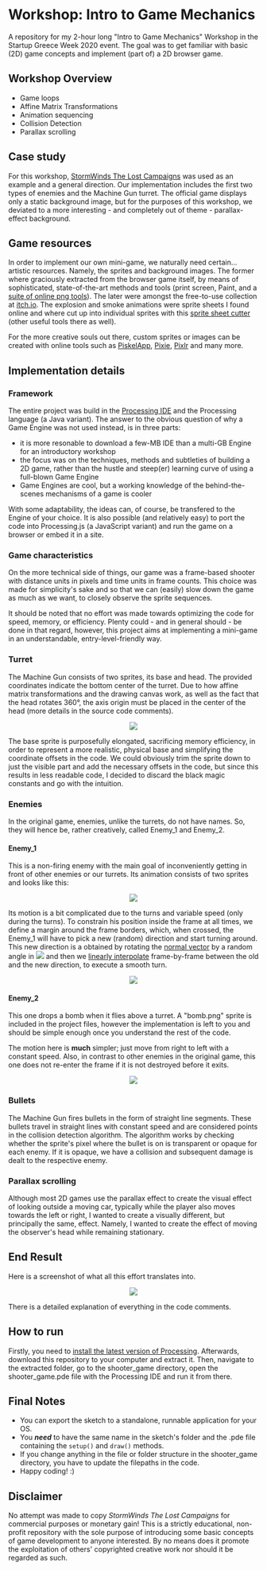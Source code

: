 # Workshop: Intro to Game Mechanics
A repository for my 2-hour long "Intro to Game Mechanics" Workshop in the Startup Greece Week 2020 event. The goal was to get familiar with basic (2D) game concepts and implement (part of) a 2D browser game.

## Workshop Overview
* Game loops
* Affine Matrix Transformations
* Animation sequencing
* Collision Detection
* Parallax scrolling


## Case study
For this workshop, [StormWinds The Lost Campaigns](https://armorgames.com/play/3099/stormwinds-the-lost-campaigns) was used as an example and a general direction. Our implementation includes the first two types of enemies and the Machine Gun turret.
The official game displays only a static background image, but for the purposes of this workshop, we deviated to a more interesting - and completely out of theme - parallax-effect background.


## Game resources
In order to implement our own mini-game, we naturally need certain... artistic resources. Namely, the sprites and background images. The former where graciously extracted from the browser game itself, by means of sophisticated, state-of-the-art methods and tools (print screen, Paint, and a [suite of online png tools](https://onlinepngtools.com/)). The later were amongst the free-to-use collection at [itch.io](itch.io). The explosion and smoke animations were sprite sheets I found online and where cut up into individual sprites with this [sprite sheet cutter](https://ezgif.com/sprite-cutter) (other useful tools there as well). 

For the more creative souls out there, custom sprites or images can be created with online tools such as [PiskelApp](https://www.piskelapp.com/), [Pixie](https://pixieengine.com/), [Pixlr](https://pixlr.com/) and many more.


## Implementation details
### Framework
The entire project was build in the [Processing IDE](https://processing.org/) and the Processing language (a Java variant). The answer to the obvious question of why a Game Engine was not used instead, is in three parts: 
* it is more resonable to download a few-MB IDE than a multi-GB Engine for an introductory workshop
* the focus was on the techniques, methods and subtleties of building a 2D game, rather than the hustle and steep(er) learning curve of using a full-blown Game Engine
* Game Engines are cool, but a working knowledge of the behind-the-scenes mechanisms of a game is cooler

With some adaptability, the ideas can, of course, be transfered to the Engine of your choice. It is also possible (and relatively easy) to port the code into Processing.js (a JavaScript variant) and run the game on a browser or embed it in a site.


### Game characteristics
On the more technical side of things, our game was a frame-based shooter with distance units in pixels and time units in frame counts. This choice was made for simplicity's sake and so that we can (easily) slow down the game as much as we want, to closely observe the sprite sequences.

It should be noted that no effort was made towards optimizing the code for speed, memory, or efficiency. Plenty could - and in general should - be done in that regard, however, this project aims at implementing a mini-game in an understandable, entry-level-friendly way. 


### Turret
The Machine Gun consists of two sprites, its base and head. The provided coordinates indicate the bottom center of the turret. Due to how affine matrix transformations and the drawing canvas work, as well as the fact that the head rotates 360°, the axis origin must be placed in the center of the head (more details in the source code comments). 

<p align="center">
  <img src="/images/Machine_Gun_Construction.png">
</p>

The base sprite is purposefully elongated, sacrificing memory efficiency, in order to represent a more realistic, physical base and simplifying the coordinate offsets in the code. We could obviously trim the sprite down to just the visible part and add the necessary offsets in the code, but since this results in less readable code,  I decided to discard the black magic constants and go with the intuition.


### Enemies
In the original game, enemies, unlike the turrets, do not have names. So, they will hence be, rather creatively, called Enemy_1 and Enemy_2.

#### Enemy_1
This is a non-firing enemy with the main goal of inconveniently getting in front of other enemies or our turrets. Its animation consists of two sprites and looks like this:

<p align="center">
  <img src="/images/Enemy_1_Animation.gif">
</p>

Its motion is a bit complicated due to the turns and variable speed (only during the turns). To constrain his position inside the frame at all times, we define a margin around the frame borders, which, when crossed, the Enemy_1 will have to pick a new (random) direction and start turning around. This new direction is a obtained by rotating the [normal vector](https://en.wikipedia.org/wiki/Normal_(geometry)) by a random angle in <img src="https://render.githubusercontent.com/render/math?math=[-\frac{\pi}{2}, \frac{\pi}{2}]"> and then we [linearly interpolate](https://en.wikipedia.org/wiki/Linear_interpolation) frame-by-frame between the old and the new direction, to execute a smooth turn. 

<p align="center">
  <img src="/images/Enemy_1_Motion_margin.png">
</p>

#### Enemy_2
This one drops a bomb when it flies above a turret. A "bomb.png" sprite is included in the project files, however the implementation is left to you and should be simple enough once you understand the rest of the code. 

The motion here is **much** simpler; just move from right to left with a constant speed. Also, in contrast to other enemies in the original game, this one does not re-enter the frame if it is not destroyed before it exits.

<p align="center">
  <img src="/images/Enemy_2_Animation.gif">
</p>


### Bullets
The Machine Gun fires bullets in the form of straight line segments. These bullets travel in straight lines with constant speed and are considered points in the collision detection algorithm. The algorithm works by checking whether the sprite's pixel where the bullet is on is transparent or opaque for each enemy. If it is opaque, we have a collision and subsequent damage is dealt to the respective enemy.


### Parallax scrolling
Although most 2D games use the parallax effect to create the visual effect of looking outside a moving car, typically while the player also moves towards the left or right, I wanted to create a visually different, but principally the same, effect. Namely, I wanted to create the effect of moving the observer's head while remaining stationary.


## End Result
Here is a screenshot of what all this effort translates into.
<p align="center">
  <img src="/images/screenshot.png">
</p>

There is a detailed explanation of everything in the code comments.


## How to run
Firstly, you need to [install the latest version of Processing](https://processing.org/download/). Afterwards, download this repository to your computer and extract it. Then, navigate to the extracted folder, go to the shooter_game directory, open the shooter_game.pde file with the Processing IDE and run it from there.

## Final Notes
* You can export the sketch to a standalone, runnable application for your OS.
* You _**need**_ to have the same name in the sketch's folder and the .pde file containing the `setup()` and `draw()` methods.
* If you change anything in the file or folder structure in the shooter_game directory, you have to update the filepaths in the code.
* Happy coding! :)


## Disclaimer
No attempt was made to copy _StormWinds The Lost Campaigns_ for commercial purposes or monetary gain! This is a strictly educational, non-profit repository with the sole purpose of introducing some basic concepts of game development to anyone interested. By no means does it promote the exploitation of others' copyrighted creative work nor should it be regarded as such.
